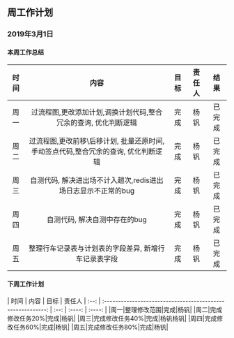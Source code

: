 ﻿## 周工作计划

### 2019年3月1日

#### 本周工作总结

| 时间 |                            内容                             | 目标 | 责任人 |  结果  |
| :--: | :---------------------------------------------------------: | :--: | :----: | :----: |
| 周一 |   过流程图,更改添加计划,调换计划代码,整合冗余的查询, 优化判断逻辑| 完成 | 杨钒 | 已完成 |
| 周二 |   过流程图,更改前移\后移计划, 批量还原时间, 手动签点代码,整合冗余的查询, 优化判断逻辑 | 完成 | 杨钒 | 已完成 |
| 周三 |   自测代码, 解决进出场不计入趟次,redis进出场日志显示不正常的bug| 完成 | 杨钒 | 已完成 |
| 周四 |   自测代码, 解决自测中存在的bug| 完成 | 杨钒 | 已完成 |
| 周五 |   整理行车记录表与计划表的字段差异, 新增行车记录表字段 | 完成 | 杨钒 | 已完成 |

#### 下周工作计划

| 时间 |                            内容                             | 目标 | 责任人 
| :--: | :---------------------------------------------------------: | :--: | :----: | :----: |
|周一|整理修改范围|完成|杨钒|
|周二|完成修改任务20%|完成|杨钒|
|周三|完成修改任务40%|完成|杨钒杨钒|
|周四|完成修改任务60%|完成|杨钒|
|周五|完成修改任务80%|完成|杨钒|
